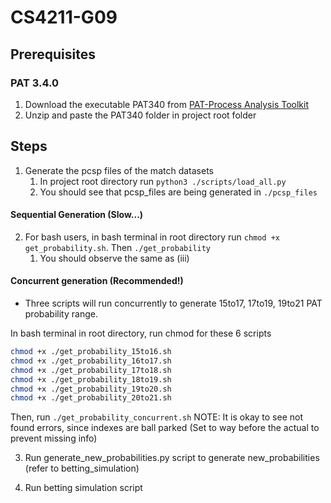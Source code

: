 # CS4211-G09

## Prerequisites

### PAT 3.4.0
1. Download the executable PAT340 from [PAT-Process Analysis Toolkit](https://pat.comp.nus.edu.sg/?page_id=2660)
2. Unzip and paste the PAT340 folder in project root folder

## Steps
1. Generate the pcsp files of the match datasets
   1. In project root directory run `python3 ./scripts/load_all.py`
   2. You should see that pcsp_files are being generated in `./pcsp_files`

#### Sequential Generation (Slow...)
2. For bash users, in bash terminal in root directory run `chmod +x get_probability.sh`. Then `./get_probability`
   1. You should observe the same as (iii)

#### Concurrent generation (Recommended!)
- Three scripts will run concurrently to generate 15to17, 17to19, 19to21 PAT probability range.

In bash terminal in root directory, run chmod for these 6 scripts
```bash
chmod +x ./get_probability_15to16.sh
chmod +x ./get_probability_16to17.sh
chmod +x ./get_probability_17to18.sh
chmod +x ./get_probability_18to19.sh
chmod +x ./get_probability_19to20.sh
chmod +x ./get_probability_20to21.sh
```
Then, run `./get_probability_concurrent.sh`
NOTE: It is okay to see not found errors, since indexes are ball parked (Set to way before the actual to prevent missing info)


3. Run generate_new_probabilities.py script to generate new_probabilities (refer to betting_simulation)

4. Run betting simulation script